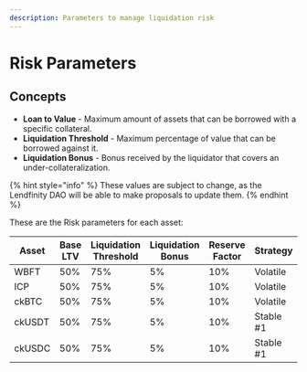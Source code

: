 ```yaml
---
description: Parameters to manage liquidation risk
---
```


# Risk Parameters

## Concepts

* **Loan to Value** - Maximum amount of assets that can be borrowed with a specific collateral.
* **Liquidation Threshold** - Maximum percentage of value that can be borrowed against it.
* **Liquidation Bonus** - Bonus received by the liquidator that covers an under-collateralization.

{% hint style="info" %}
These values are subject to change, as the Lendfinity DAO will be able to make proposals to update them.
{% endhint %}

These are the Risk parameters for each asset:

| Asset  | Base LTV | Liquidation Threshold | Liquidation Bonus | Reserve Factor | Strategy  |
| ------ | -------- | --------------------- | ----------------- | -------------- | --------- |
| WBFT   | 50%      | 75%                   | 5%                | 10%            | Volatile  |
| ICP    | 50%      | 75%                   | 5%                | 10%            | Volatile  |
| ckBTC  | 50%      | 75%                   | 5%                | 10%            | Volatile  |
| ckUSDT | 50%      | 75%                   | 5%                | 10%            | Stable #1 |
| ckUSDC | 50%      | 75%                   | 5%                | 10%            | Stable #1 |

